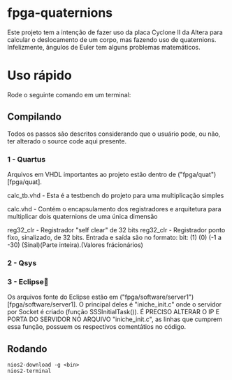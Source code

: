 # fpga-quaternions

Este projeto tem a intenção de fazer uso da placa Cyclone II
da Altera para calcular o deslocamento de um corpo, mas fazendo uso de
quaternions. Infelizmente, ângulos de Euler tem alguns problemas
matemáticos.

# Uso rápido

Rode o seguinte comando em um terminal:

## Compilando

Todos os passos são descritos considerando que o usuário pode, ou não,
ter alterado o source code aqui presente.

### 1 - Quartus

Arquivos em VHDL importantes ao projeto estão dentro de
("fpga/quat")[fpga/quat].

calc_tb.vhd - Esta é a testbench do projeto para uma multiplicação simples

calc.vhd - Contém o encapsulamento dos registradores e arquitetura para 
multiplicar dois quaternions de uma única dimensão
    
reg32_clr - Registrador "self clear" de 32 bits 
reg32_clr - Registrador ponto fixo, sinalizado, de 32 bits. Entrada e saída são no formato:
            bit:      (1)        (0)            (-1 a -30)
                    (Sinal)(Parte inteira).(Valores frácionários)
                    
### 2 - Qsys

### 3 - Eclipse
Os arquivos fonte do Eclipse estão em ("fpga/software/server1") [fpga/software/server1].
O principal deles é "iniche_init.c" onde o servidor por Socket é criado (função SSSInitialTask()).
É PRECISO ALTERAR O IP E PORTA DO SERVIDOR NO ARQUIVO "iniche_init.c", as linhas que cumprem essa função, possuem os respectivos comentátios no código.
    
## Rodando

	nios2-download -g <bin>
	nios2-terminal


